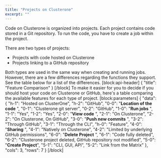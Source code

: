 ```yaml
---
title: "Projects on Clusterone"
excerpt: ""
---
```

Code on Clusterone is organized into projects. Each project contains code stored in a Git repository. To run the code, you have to create a job within the project.

There are two types of projects: 
- Projects with code hosted on Clusterone
- Projects linking to a GitHub repository

Both types are used in the same way when creating and running jobs. However, there are a few differences regarding the functions they support. See the table below for a list of the differences.
[block:api-header]
{
  "title": "Feature Comparison"
}
[/block]
To make it easier for you to decide if you should host your code on Clusterone or GitHub, here's a table comparing the available features for each type of project.
[block:parameters]
{
  "data": {
    "h-1": "Hosted on ClusterOne",
    "h-2": "GitHub",
    "0-0": "**Location of the code** ",
    "0-1": "Clusterone git server",
    "0-2": "GitHub",
    "1-0": "**Run jobs** ",
    "1-1": "Yes",
    "1-2": "Yes",
    "2-0": "**View code** ",
    "2-1": "On Clusterone",
    "2-2": "On Clusterone, On GitHub",
    "3-0": "**Push new commits** ",
    "3-2": "Through GitHub",
    "3-1": "Through the CLI",
    "h-0": "Feature",
    "4-0": "**Sharing** ",
    "4-1": "Natively on Clusterone",
    "4-2": "Limited by underlying GitHub permissions",
    "6-0": "**Delete Project** ",
    "6-1": "Code fully deleted",
    "6-2": "Clusterone project deleted, GitHub repository not modified",
    "5-0": "**Create Project**",
    "5-1": "CLI, GUI, API",
    "5-2": "Link from the Matrix"
  },
  "cols": 3,
  "rows": 7
}
[/block]